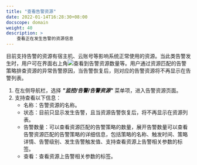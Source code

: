 ```yaml
---
title: "查看告警资源"
date: 2022-01-14T16:28:30+08:00
docscope: domain
weight: 40
description: >
    查看正在发生告警的资源信息
---
```


目前支持告警的资源有宿主机、云账号等影响系统正常使用的资源。当此类告警发生时，用户可在界面右上角![](../../../images/alertresourcetip.png)查看到告警资源数量等。用户通过资源匹配的告警策略排查资源的异常告警原因，当告警恢复后，则对应的告警资源将不再显示在告警列表。

1. 在左侧导航栏，选择 **_"监控/告警/告警资源"_** 菜单项，进入告警资源页面。
2. 支持查看以下信息：
    - 名称：告警资源的名称。
    - 状态：目前只显示发生告警，且当资源告警恢复后，将不再显示在资源列表。
    - 告警数量：可以查看资源匹配的告警策略的数量，展开告警数量可以查看告警资源匹配的告警策略的详细信息，包括策略的名称、触发时间、策略详情、告警级别、发生告警触发值、支持查看资源上告警相关参数的标签。
    - 查看：查看资源上告警相关参数的标签。